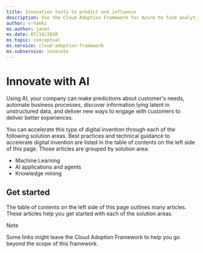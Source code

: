 ```yaml
---
title: Innovation tools to predict and influence
description: Use the Cloud Adoption Framework for Azure to find analytics tools that help detect patterns, integrate predictions, and influence customer behavior.
author: v-hanki
ms.author: janet
ms.date: 07/14/2020
ms.topic: conceptual
ms.service: cloud-adoption-framework
ms.subservice: innovate
---
```


# Innovate with AI

Using AI, your company can make predictions about customer's needs, automate business processes, discover information lying latent in unstructured data, and deliver new ways to engage with customers to deliver better experiences.

You can accelerate this type of digital invention through each of the following solution areas. Best practices and technical guidance to accelerate digital invention are listed in the table of contents on the left side of this page. Those articles are grouped by solution area:

- Machine Learning
- AI applications and agents
- Knowledge mining

## Get started

The table of contents on the left side of this page outlines many articles. These articles help you get started with each of the solution areas.

> [!NOTE]
> Some links might leave the Cloud Adoption Framework to help you go beyond the scope of this framework.
